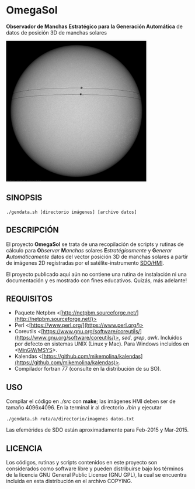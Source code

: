 OmegaSol
========

**Observador de Manchas Estratégico para la Generación Automática** de datos de posición 3D de manchas solares

![Screenshot](https://raw.githubusercontent.com/mikemolina/OmegaSol/master/share/images/20150214_101555_4096_HMII-Trayectoria.png)

SINOPSIS
-------

    ./gendata.sh [directorio imágenes] [archivo datos]

DESCRIPCIÓN
-----------

El proyecto **OmegaSol** se trata de una recopilación de scripts y rutinas de cálculo para **O***bservar* **M***anchas* solares **E***stratégicamente* y **G***enerar* **A***utomáticamente* datos del vector posición 3D de manchas solares a partir de imágenes 2D registradas por el satélite-instrumento [SDO/HMI](http://sdo.gsfc.nasa.gov/).

El proyecto publicado aquí aún no contiene una rutina de instalación ni una documentación y es mostrado con fines educativos. Quizás, más adelante!

REQUISITOS
----------

* Paquete Netpbm <[http://netpbm.sourceforge.net/](http://netpbm.sourceforge.net/)>
* Perl <[https://www.perl.org/](https://www.perl.org/)>
* Coreutils <[https://www.gnu.org/software/coreutils/](https://www.gnu.org/software/coreutils/)>,  *sed*, *grep*, *awk*. Incluidos por defecto en sistemas UNIX (Linux y Mac). Para Windows incluidos en <[MinGW/MSYS](http://sourceforge.net/projects/mingwbuilds/files/external-binary-packages/)>.
* Kalendas <[https://github.com/mikemolina/kalendas](https://github.com/mikemolina/kalendas)>.
* Compilador fortran 77 (consulte en la distribución de su SO).

USO
---

Compilar el código en *./src* con **make**; las imágenes HMI deben ser de tamaño 4096x4096. En la terminal ir al directorio *./bin* y ejecutar

    ./gendata.sh ruta/a/directorio/imagenes datos.txt

Las efemérides de SDO están aproximadamente para Feb-2015 y Mar-2015.

LICENCIA
--------

Los códigos, rutinas y scripts contenidos en este proyecto son considerados como software libre y pueden distribuirse bajo los términos de la licencia  GNU General Public License (GNU GPL), la cual se encuentra incluida en esta distribución en el archivo COPYING.
